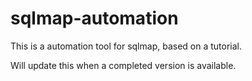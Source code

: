 # sqlmap-automation
This is a automation tool for sqlmap, based on a tutorial.

Will update this when a completed version is available.
